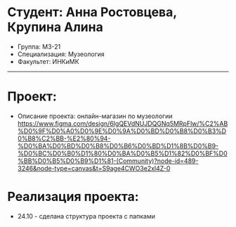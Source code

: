 # Студент: Анна Ростовцева, Крупина Алина
- Группа: МЗ-21
- Специализация: Музеология
- Факультет: ИНКиМК
---
# Проект:
- Описание проекта: онлайн-магазин по музеологии
https://www.figma.com/design/6IgQEVdNUJDQGNq5MRpFlw/%C2%AB%D0%9F%D0%A0%D0%9E%D0%9A%D0%BD%D0%B8%D0%B3%D0%B8%C2%BB-%E2%80%94-%D0%BA%D0%BD%D0%B8%D0%B6%D0%BD%D1%8B%D0%B9-%D0%BC%D0%B0%D1%80%D0%BA%D0%B5%D1%82%D0%BF%D0%BB%D0%B5%D0%B9%D1%81-(Community)?node-id=489-3246&node-type=canvas&t=S9age4CWO3e2xl4Z-0
# Реализация проекта:
- 24.10 - сделана структура проекта с папками